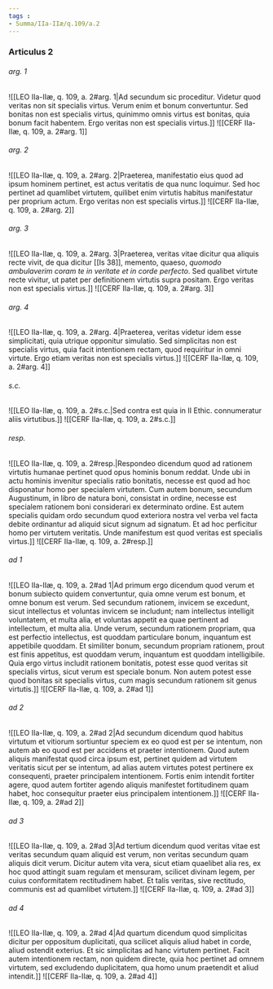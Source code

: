 ```yaml
---
tags : 
- Summa/IIa-IIæ/q.109/a.2
---
```


### Articulus 2

###### arg. 1
![[LEO IIa-IIæ, q. 109, a. 2#arg. 1|Ad secundum sic proceditur. Videtur quod veritas non sit specialis virtus. Verum enim et bonum convertuntur. Sed bonitas non est specialis virtus, quinimmo omnis virtus est bonitas, quia bonum facit habentem. Ergo veritas non est specialis virtus.]]
![[CERF IIa-IIæ, q. 109, a. 2#arg. 1]]

###### arg. 2
![[LEO IIa-IIæ, q. 109, a. 2#arg. 2|Praeterea, manifestatio eius quod ad ipsum hominem pertinet, est actus veritatis de qua nunc loquimur. Sed hoc pertinet ad quamlibet virtutem, quilibet enim virtutis habitus manifestatur per proprium actum. Ergo veritas non est specialis virtus.]]
![[CERF IIa-IIæ, q. 109, a. 2#arg. 2]]

###### arg. 3
![[LEO IIa-IIæ, q. 109, a. 2#arg. 3|Praeterea, veritas vitae dicitur qua aliquis recte vivit, de qua dicitur [[Is 38]], memento, quaeso, *quomodo ambulaverim coram te in veritate et in corde perfecto*. Sed qualibet virtute recte vivitur, ut patet per definitionem virtutis supra positam. Ergo veritas non est specialis virtus.]]
![[CERF IIa-IIæ, q. 109, a. 2#arg. 3]]

###### arg. 4
![[LEO IIa-IIæ, q. 109, a. 2#arg. 4|Praeterea, veritas videtur idem esse simplicitati, quia utrique opponitur simulatio. Sed simplicitas non est specialis virtus, quia facit intentionem rectam, quod requiritur in omni virtute. Ergo etiam veritas non est specialis virtus.]]
![[CERF IIa-IIæ, q. 109, a. 2#arg. 4]]

###### s.c.
![[LEO IIa-IIæ, q. 109, a. 2#s.c.|Sed contra est quia in II Ethic. connumeratur aliis virtutibus.]]
![[CERF IIa-IIæ, q. 109, a. 2#s.c.]]

###### resp.
![[LEO IIa-IIæ, q. 109, a. 2#resp.|Respondeo dicendum quod ad rationem virtutis humanae pertinet quod opus hominis bonum reddat. Unde ubi in actu hominis invenitur specialis ratio bonitatis, necesse est quod ad hoc disponatur homo per specialem virtutem. Cum autem bonum, secundum Augustinum, in libro de natura boni, consistat in ordine, necesse est specialem rationem boni considerari ex determinato ordine. Est autem specialis quidam ordo secundum quod exteriora nostra vel verba vel facta debite ordinantur ad aliquid sicut signum ad signatum. Et ad hoc perficitur homo per virtutem veritatis. Unde manifestum est quod veritas est specialis virtus.]]
![[CERF IIa-IIæ, q. 109, a. 2#resp.]]

###### ad 1
![[LEO IIa-IIæ, q. 109, a. 2#ad 1|Ad primum ergo dicendum quod verum et bonum subiecto quidem convertuntur, quia omne verum est bonum, et omne bonum est verum. Sed secundum rationem, invicem se excedunt, sicut intellectus et voluntas invicem se includunt; nam intellectus intelligit voluntatem, et multa alia, et voluntas appetit ea quae pertinent ad intellectum, et multa alia. Unde verum, secundum rationem propriam, qua est perfectio intellectus, est quoddam particulare bonum, inquantum est appetibile quoddam. Et similiter bonum, secundum propriam rationem, prout est finis appetitus, est quoddam verum, inquantum est quoddam intelligibile. Quia ergo virtus includit rationem bonitatis, potest esse quod veritas sit specialis virtus, sicut verum est speciale bonum. Non autem potest esse quod bonitas sit specialis virtus, cum magis secundum rationem sit genus virtutis.]]
![[CERF IIa-IIæ, q. 109, a. 2#ad 1]]

###### ad 2
![[LEO IIa-IIæ, q. 109, a. 2#ad 2|Ad secundum dicendum quod habitus virtutum et vitiorum sortiuntur speciem ex eo quod est per se intentum, non autem ab eo quod est per accidens et praeter intentionem. Quod autem aliquis manifestat quod circa ipsum est, pertinet quidem ad virtutem veritatis sicut per se intentum, ad alias autem virtutes potest pertinere ex consequenti, praeter principalem intentionem. Fortis enim intendit fortiter agere, quod autem fortiter agendo aliquis manifestet fortitudinem quam habet, hoc consequitur praeter eius principalem intentionem.]]
![[CERF IIa-IIæ, q. 109, a. 2#ad 2]]

###### ad 3
![[LEO IIa-IIæ, q. 109, a. 2#ad 3|Ad tertium dicendum quod veritas vitae est veritas secundum quam aliquid est verum, non veritas secundum quam aliquis dicit verum. Dicitur autem vita vera, sicut etiam quaelibet alia res, ex hoc quod attingit suam regulam et mensuram, scilicet divinam legem, per cuius conformitatem rectitudinem habet. Et talis veritas, sive rectitudo, communis est ad quamlibet virtutem.]]
![[CERF IIa-IIæ, q. 109, a. 2#ad 3]]

###### ad 4
![[LEO IIa-IIæ, q. 109, a. 2#ad 4|Ad quartum dicendum quod simplicitas dicitur per oppositum duplicitati, qua scilicet aliquis aliud habet in corde, aliud ostendit exterius. Et sic simplicitas ad hanc virtutem pertinet. Facit autem intentionem rectam, non quidem directe, quia hoc pertinet ad omnem virtutem, sed excludendo duplicitatem, qua homo unum praetendit et aliud intendit.]]
![[CERF IIa-IIæ, q. 109, a. 2#ad 4]]

